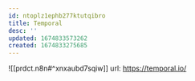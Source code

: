 ```yaml
---
id: ntoplz1ephb277ktutqibro
title: Temporal
desc: ''
updated: 1674833573262
created: 1674833275685
---
```


![[prdct.n8n#^xnxaubd7sqiw]]
url: https://temporal.io/
